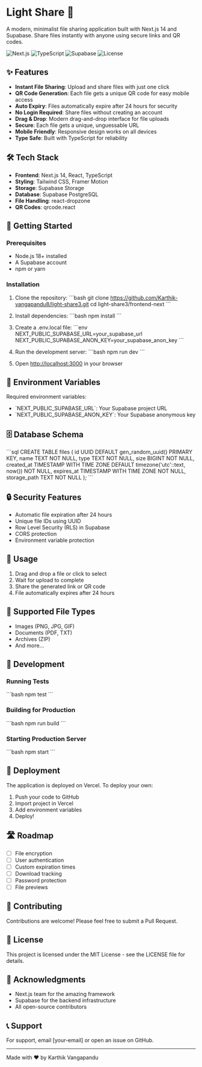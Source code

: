 # Light Share 🚀

A modern, minimalist file sharing application built with Next.js 14 and Supabase. Share files instantly with anyone using secure links and QR codes.

![Next.js](https://img.shields.io/badge/Next.js-14-black)
![TypeScript](https://img.shields.io/badge/TypeScript-5.0-blue)
![Supabase](https://img.shields.io/badge/Supabase-Storage-green)
![License](https://img.shields.io/badge/License-MIT-yellow)

## ✨ Features

- **Instant File Sharing**: Upload and share files with just one click
- **QR Code Generation**: Each file gets a unique QR code for easy mobile access
- **Auto Expiry**: Files automatically expire after 24 hours for security
- **No Login Required**: Share files without creating an account
- **Drag & Drop**: Modern drag-and-drop interface for file uploads
- **Secure**: Each file gets a unique, unguessable URL
- **Mobile Friendly**: Responsive design works on all devices
- **Type Safe**: Built with TypeScript for reliability

## 🛠️ Tech Stack

- **Frontend**: Next.js 14, React, TypeScript
- **Styling**: Tailwind CSS, Framer Motion
- **Storage**: Supabase Storage
- **Database**: Supabase PostgreSQL
- **File Handling**: react-dropzone
- **QR Codes**: qrcode.react

## 🚀 Getting Started

### Prerequisites

- Node.js 18+ installed
- A Supabase account
- npm or yarn

### Installation

1. Clone the repository:
\`\`\`bash
git clone https://github.com/Karthik-vangapandu8/light-share3.git
cd light-share3/frontend-next
\`\`\`

2. Install dependencies:
\`\`\`bash
npm install
\`\`\`

3. Create a .env.local file:
\`\`\`env
NEXT_PUBLIC_SUPABASE_URL=your_supabase_url
NEXT_PUBLIC_SUPABASE_ANON_KEY=your_supabase_anon_key
\`\`\`

4. Run the development server:
\`\`\`bash
npm run dev
\`\`\`

5. Open [http://localhost:3000](http://localhost:3000) in your browser

## 📝 Environment Variables

Required environment variables:

- \`NEXT_PUBLIC_SUPABASE_URL\`: Your Supabase project URL
- \`NEXT_PUBLIC_SUPABASE_ANON_KEY\`: Your Supabase anonymous key

## 🗄️ Database Schema

\`\`\`sql
CREATE TABLE files (
  id UUID DEFAULT gen_random_uuid() PRIMARY KEY,
  name TEXT NOT NULL,
  type TEXT NOT NULL,
  size BIGINT NOT NULL,
  created_at TIMESTAMP WITH TIME ZONE DEFAULT timezone('utc'::text, now()) NOT NULL,
  expires_at TIMESTAMP WITH TIME ZONE NOT NULL,
  storage_path TEXT NOT NULL
);
\`\`\`

## 🔒 Security Features

- Automatic file expiration after 24 hours
- Unique file IDs using UUID
- Row Level Security (RLS) in Supabase
- CORS protection
- Environment variable protection

## 🌟 Usage

1. Drag and drop a file or click to select
2. Wait for upload to complete
3. Share the generated link or QR code
4. File automatically expires after 24 hours

## 📱 Supported File Types

- Images (PNG, JPG, GIF)
- Documents (PDF, TXT)
- Archives (ZIP)
- And more...

## 🔧 Development

### Running Tests
\`\`\`bash
npm test
\`\`\`

### Building for Production
\`\`\`bash
npm run build
\`\`\`

### Starting Production Server
\`\`\`bash
npm start
\`\`\`

## 🚀 Deployment

The application is deployed on Vercel. To deploy your own:

1. Push your code to GitHub
2. Import project in Vercel
3. Add environment variables
4. Deploy!

## 🛣️ Roadmap

- [ ] File encryption
- [ ] User authentication
- [ ] Custom expiration times
- [ ] Download tracking
- [ ] Password protection
- [ ] File previews

## 🤝 Contributing

Contributions are welcome! Please feel free to submit a Pull Request.

## 📄 License

This project is licensed under the MIT License - see the LICENSE file for details.

## 🙏 Acknowledgments

- Next.js team for the amazing framework
- Supabase for the backend infrastructure
- All open-source contributors

## 📞 Support

For support, email [your-email] or open an issue on GitHub.

---

Made with ❤️ by Karthik Vangapandu
